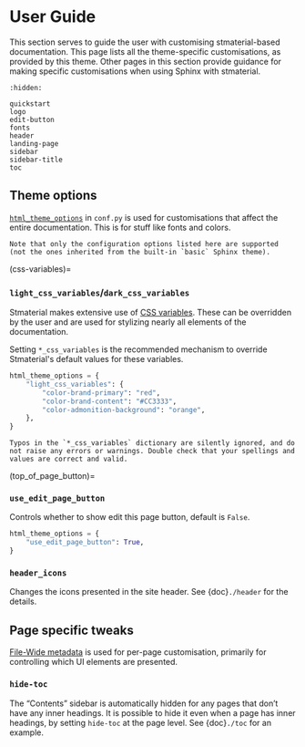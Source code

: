 # User Guide

This section serves to guide the user with customising stmaterial-based documentation. This page lists all the theme-specific customisations, as provided by this theme. Other pages in this section provide guidance for making specific customisations when using Sphinx with stmaterial.

```{toctree}
:hidden:

quickstart
logo
edit-button
fonts
header
landing-page
sidebar
sidebar-title
toc
```

## Theme options

[`html_theme_options`][sphinx-html_theme_options] in `conf.py` is used for customisations that affect the entire documentation. This is for stuff like fonts and colors.

```{note}
Note that only the configuration options listed here are supported (not the ones inherited from the built-in `basic` Sphinx theme).
```

(css-variables)=

### `light_css_variables`/`dark_css_variables`

Stmaterial makes extensive use of [CSS variables][css-variables]. These can be overridden by the user and are used for stylizing nearly all elements of the documentation. 

Setting `*_css_variables` is the recommended mechanism to override Stmaterial's default values for these variables.

```python
html_theme_options = {
    "light_css_variables": {
        "color-brand-primary": "red",
        "color-brand-content": "#CC3333",
        "color-admonition-background": "orange",
    },
}
```

```{caution}
Typos in the `*_css_variables` dictionary are silently ignored, and do not raise any errors or warnings. Double check that your spellings and values are correct and valid.
```

(top_of_page_button)=

### `use_edit_page_button`

Controls whether to show edit this page button, default is `False`.

```python
html_theme_options = {
    "use_edit_page_button": True,
}
```

### `header_icons`

Changes the icons presented in the site header. See {doc}`./header` for the details.

## Page specific tweaks

[File-Wide metadata][sphinx-file-wide-metadata] is used for per-page customisation, primarily for controlling which UI elements are presented.

### `hide-toc`

The “Contents” sidebar is automatically hidden for any pages that don’t have any inner headings. It is possible to hide it even when a page has inner headings, by setting `hide-toc` at the page level. See {doc}`./toc` for an example.


[css-variables]: https://developer.mozilla.org/en-US/docs/Web/CSS/Using_CSS_custom_properties
[sphinx-html_theme_options]: https://www.sphinx-doc.org/en/master/usage/configuration.html#confval-html_theme_options
[sphinx-file-wide-metadata]: https://www.sphinx-doc.org/en/master/usage/restructuredtext/field-lists.html#metadata
